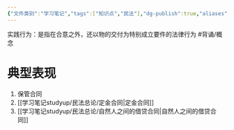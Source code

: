 ```yaml
---
{"文件类别":"学习笔记","tags":["知识点","民法"],"dg-publish":true,"aliases":["要物行为"],"permalink":"/学习笔记studyup/民法总论/实践行为/","dgPassFrontmatter":true,"created":"2024-09-13T08:54:17.659+08:00","updated":"2024-11-16T21:58:33.597+08:00"}
---
```


实践行为：是指在合意之外，还以物的交付为特别成立要件的法律行为 #背诵/概念 
# 典型表现
1. 保管合同
2. [[学习笔记studyup/民法总论/定金合同\|定金合同]]
3. [[学习笔记studyup/民法总论/自然人之间的借贷合同\|自然人之间的借贷合同]]